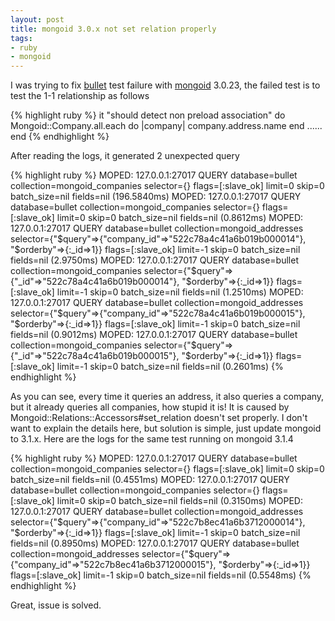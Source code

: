 ```yaml
---
layout: post
title: mongoid 3.0.x not set relation properly
tags:
- ruby
- mongoid
---
```


I was trying to fix [bullet][0] test failure with [mongoid][1] 3.0.23,
the failed test is to test the 1-1 relationship as follows

{% highlight ruby %}
it "should detect non preload association" do
  Mongoid::Company.all.each do |company|
    company.address.name
  end
  ......
end
{% endhighlight %}

After reading the logs, it generated 2 unexpected query

{% highlight ruby %}
MOPED: 127.0.0.1:27017 QUERY        database=bullet collection=mongoid_companies selector={} flags=[:slave_ok] limit=0 skip=0 batch_size=nil fields=nil (196.5840ms)
MOPED: 127.0.0.1:27017 QUERY        database=bullet collection=mongoid_companies selector={} flags=[:slave_ok] limit=0 skip=0 batch_size=nil fields=nil (0.8612ms)
MOPED: 127.0.0.1:27017 QUERY        database=bullet collection=mongoid_addresses selector={"$query"=>{"company_id"=>"522c78a4c41a6b019b000014"}, "$orderby"=>{:_id=>1}} flags=[:slave_ok] limit=-1 skip=0 batch_size=nil fields=nil (2.9750ms)
MOPED: 127.0.0.1:27017 QUERY        database=bullet collection=mongoid_companies selector={"$query"=>{"_id"=>"522c78a4c41a6b019b000014"}, "$orderby"=>{:_id=>1}} flags=[:slave_ok] limit=-1 skip=0 batch_size=nil fields=nil (1.2510ms)
MOPED: 127.0.0.1:27017 QUERY        database=bullet collection=mongoid_addresses selector={"$query"=>{"company_id"=>"522c78a4c41a6b019b000015"}, "$orderby"=>{:_id=>1}} flags=[:slave_ok] limit=-1 skip=0 batch_size=nil fields=nil (0.9012ms)
MOPED: 127.0.0.1:27017 QUERY        database=bullet collection=mongoid_companies selector={"$query"=>{"_id"=>"522c78a4c41a6b019b000015"}, "$orderby"=>{:_id=>1}} flags=[:slave_ok] limit=-1 skip=0 batch_size=nil fields=nil (0.2601ms)
{% endhighlight %}

As you can see, every time it queries an address, it also queries a
company, but it already queries all companies, how stupid it is! It is
caused by Mongoid::Relations::Accessors#set_relation doesn't set
properly. I don't want to explain the details here, but solution is
simple, just update mongoid to 3.1.x. Here are the logs for the same
test running on mongoid 3.1.4

{% highlight ruby  %}
MOPED: 127.0.0.1:27017 QUERY        database=bullet collection=mongoid_companies selector={} flags=[:slave_ok] limit=0 skip=0 batch_size=nil fields=nil (0.4551ms)
MOPED: 127.0.0.1:27017 QUERY        database=bullet collection=mongoid_companies selector={} flags=[:slave_ok] limit=0 skip=0 batch_size=nil fields=nil (0.3150ms)
MOPED: 127.0.0.1:27017 QUERY        database=bullet collection=mongoid_addresses selector={"$query"=>{"company_id"=>"522c7b8ec41a6b3712000014"}, "$orderby"=>{:_id=>1}} flags=[:slave_ok] limit=-1 skip=0 batch_size=nil fields=nil (0.8950ms)
MOPED: 127.0.0.1:27017 QUERY        database=bullet collection=mongoid_addresses selector={"$query"=>{"company_id"=>"522c7b8ec41a6b3712000015"}, "$orderby"=>{:_id=>1}} flags=[:slave_ok] limit=-1 skip=0 batch_size=nil fields=nil (0.5548ms)
{% endhighlight %}

Great, issue is solved.

[0]: https://github.com/flyerhzm/bullet
[1]: http://mongoid.org/en/mongoid/index.html
